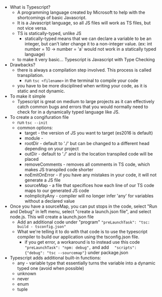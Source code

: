 - What is Typescript?
    - A programming language created by Microsoft to help with the shortcomings of basic Javascript.
    - It is a Javascript language, so all JS files will work as TS files, but not vice versa.
    - TS is statically-typed, unlike JS
        - statically-typed means that we can declare a variable to be an integer, but can't later change it to a non-integer value. (ex: int number = 10 -> number = 'a' would not work in a statically typed language)
    - to make it very basic... Typescript is Javascript with Type Checking
- Drawbacks?
    - there is always a compilation step involved. This process is called transpilation.
        - run `tsc <filename>` in the terminal to compile your code
    - you have to be more disciplined when writing your code, as it is static and not dynamic.
- To make it simple
    - Typescript is great on medium to large projects as it can effectively catch common bugs and errors that you would normally need to check for in a dynamically typed language like JS.
- To create a congifuration file
    - run `tsc --init`
    - common options:
        - target - the version of JS you want to target (es2016 is default)
        - module - 
        - rootDir - default to './' but can be changed to a different head depending on your project
        - outDir - default to './' and is the location transpiled code will be placed
        - removeComments - removes all comments in TS code, which makes JS transpiled code shorter
        - noEmitOnError - if you have any mistakes in your code, it will not generate a JS file
        - sourceMap - a file that specifices how each line of our TS code maps to our generated JS code
        - noImplicityAny - compiler will no longer infer 'any' for variables without a declared value
- Once you have a sourceMap, you can put stops in the code, select "Run and Debug" in left menu, select "create a launch.json file", and select node.js. This will create a launch.json file
    - Add an additional code under "program" `"preLaunchTask": "tsc: build - tsconfig.json"`
    - What we're telling it to do with that code is to use the typescript compiler to build our application using the tsconfig.json file.
        - if you get error, a workaround is to instead use this code `"preLaunchTask": "npm: debug",` and add `  "scripts": {"debug": "tsc --sourcemap"}` under package.json
- Typescript adds additional built-in functions:
    - any - variable type that essentially turns the variable into a dynamic typed one (avoid when possible)
    - unknown
    - never
    - enum
    - tuple